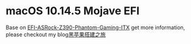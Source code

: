 macOS 10.14.5 Mojave EFI
===

Base on [EFI-ASRock-Z390-Phantom-Gaming-ITX](https://github.com/icyleaf/EFI-ASRock-Z390-Phantom-Gaming-ITX)
get more information, please checkout my blog[黑苹果搭建之旅](https://qbeenslee.com/article/hackintosh-machine-build-tutorial/)

